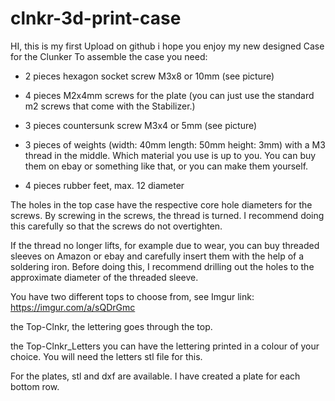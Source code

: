 # clnkr-3d-print-case
HI, this is my first Upload on github i hope you enjoy my new designed Case for the Clunker
To assemble the case you need:

- 2 pieces hexagon socket screw M3x8 or 10mm (see picture)

- 4 pieces M2x4mm screws for the plate (you can just use the standard m2 screws that come with the Stabilizer.)

- 3 pieces countersunk screw M3x4 or 5mm (see picture)

- 3 pieces of weights (width: 40mm length: 50mm height: 3mm) with a M3 thread in the middle. 
Which material you use is up to you. 
You can buy them on ebay or something like that, or you can make them yourself.

- 4 pieces rubber feet, max. 12 diameter

The holes in the top case have the respective core hole diameters for the screws. 
By screwing in the screws, the thread is turned.
I recommend doing this carefully so that the screws do not overtighten.


If the thread no longer lifts, for example due to wear, 
you can buy threaded sleeves on Amazon or ebay and carefully insert them with the help of a soldering iron. 
Before doing this, I recommend drilling out the holes to the approximate diameter of the threaded sleeve.

You have two different tops to choose from, see Imgur link: https://imgur.com/a/sQDrGmc

the Top-Clnkr, the lettering goes through the top.

the Top-Clnkr_Letters you can have the lettering printed in a colour of your choice. You will need the letters stl file for this.

For the plates, stl and dxf are available. I have created a plate for each bottom row.
